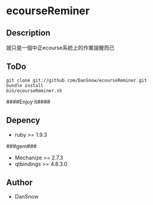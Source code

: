 ecourseReminer
==============

Description
------------------
就只是一個中正ecourse系統上的作業提醒而已

ToDo
--------
```
git clone git://github.com/DanSnow/ecourseReminer.git
bundle install
bin/ecourseReminer.sh
```
####Enjoy it####

Depency
-------------
-   ruby >= 1.9.3

###gem###
-   Mechanize >= 2.7.3
-   qtbindings >= 4.8.3.0

Author
-----------
-  DanSnow 
